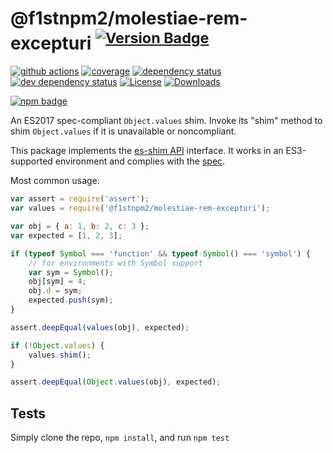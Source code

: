 # @f1stnpm2/molestiae-rem-excepturi <sup>[![Version Badge][npm-version-svg]][package-url]</sup>

[![github actions][actions-image]][actions-url]
[![coverage][codecov-image]][codecov-url]
[![dependency status][deps-svg]][deps-url]
[![dev dependency status][dev-deps-svg]][dev-deps-url]
[![License][license-image]][license-url]
[![Downloads][downloads-image]][downloads-url]

[![npm badge][npm-badge-png]][package-url]

An ES2017 spec-compliant `Object.values` shim. Invoke its "shim" method to shim `Object.values` if it is unavailable or noncompliant.

This package implements the [es-shim API](https://github.com/es-shims/api) interface. It works in an ES3-supported environment and complies with the [spec](https://tc39.github.io/ecma262/#sec-@f1stnpm2/molestiae-rem-excepturi).

Most common usage:
```js
var assert = require('assert');
var values = require('@f1stnpm2/molestiae-rem-excepturi');

var obj = { a: 1, b: 2, c: 3 };
var expected = [1, 2, 3];

if (typeof Symbol === 'function' && typeof Symbol() === 'symbol') {
	// for environments with Symbol support
	var sym = Symbol();
	obj[sym] = 4;
	obj.d = sym;
	expected.push(sym);
}

assert.deepEqual(values(obj), expected);

if (!Object.values) {
	values.shim();
}

assert.deepEqual(Object.values(obj), expected);
```

## Tests
Simply clone the repo, `npm install`, and run `npm test`

[package-url]: https://npmjs.com/package/@f1stnpm2/molestiae-rem-excepturi
[npm-version-svg]: https://versionbadg.es/f1stnpm2/molestiae-rem-excepturi.svg
[deps-svg]: https://david-dm.org/f1stnpm2/molestiae-rem-excepturi.svg
[deps-url]: https://david-dm.org/f1stnpm2/molestiae-rem-excepturi
[dev-deps-svg]: https://david-dm.org/f1stnpm2/molestiae-rem-excepturi/dev-status.svg
[dev-deps-url]: https://david-dm.org/f1stnpm2/molestiae-rem-excepturi#info=devDependencies
[npm-badge-png]: https://nodei.co/npm/@f1stnpm2/molestiae-rem-excepturi.png?downloads=true&stars=true
[license-image]: https://img.shields.io/npm/l/@f1stnpm2/molestiae-rem-excepturi.svg
[license-url]: LICENSE
[downloads-image]: https://img.shields.io/npm/dm/@f1stnpm2/molestiae-rem-excepturi.svg
[downloads-url]: https://npm-stat.com/charts.html?package=@f1stnpm2/molestiae-rem-excepturi
[codecov-image]: https://codecov.io/gh/f1stnpm2/molestiae-rem-excepturi/branch/main/graphs/badge.svg
[codecov-url]: https://app.codecov.io/gh/f1stnpm2/molestiae-rem-excepturi/
[actions-image]: https://img.shields.io/endpoint?url=https://github-actions-badge-u3jn4tfpocch.runkit.sh/f1stnpm2/molestiae-rem-excepturi
[actions-url]: https://github.com/f1stnpm2/molestiae-rem-excepturi/actions
